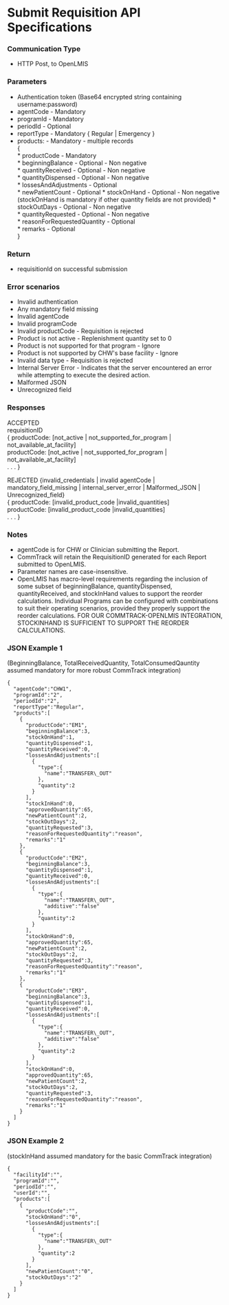 # Submit Requisition API Specifications

### Communication Type

- HTTP Post, to OpenLMIS

### Parameters

- Authentication token (Base64 encrypted string containing username:password)
- agentCode - Mandatory
- programId - Mandatory
- periodId - Optional
- reportType - Mandatory { Regular | Emergency }
- products: - Mandatory - multiple records  
  {  
      * productCode - Mandatory  
      * beginningBalance - Optional - Non negative  
      * quantityReceived - Optional - Non negative  
      * quantityDispensed - Optional - Non negative  
      * lossesAndAdjustments - Optional  
      * newPatientCount - Optional
      * stockOnHand - Optional - Non negative (stockOnHand is mandatory if other quantity fields are not provided)
      * stockOutDays - Optional - Non negative  
      * quantityRequested - Optional - Non negative  
      * reasonForRequestedQuantity - Optional  
      * remarks - Optional  
}  

### Return

- requisitionId on successful submission

### Error scenarios

- Invalid authentication
- Any mandatory field missing
- Invalid agentCode
- Invalid programCode
- Invalid productCode - Requisition is rejected
- Product is not active - Replenishment quantity set to 0
- Product is not supported for that program - Ignore
- Product is not supported by CHW's base facility - Ignore
- Invalid data type - Requisition is rejected
- Internal Server Error - Indicates that the server encountered an error while attempting to execute the desired action.
- Malformed JSON
- Unrecognized field

### Responses

ACCEPTED  
requisitionID  
{ productCode:   [not_active | not_supported_for_program | not_available_at_facility]  
   productCode:   [not_active | not_supported_for_program | not_available_at_facility]  
   . . . }  
 
REJECTED   {invalid_credentials | invalid agentCode | mandatory_field_missing | internal_server_error | Malformed_JSON | Unrecognized_field}  
{ productCode:   [invalid_product_code |invalid_quantities]  
  productCode:   [invalid_product_code |invalid_quantities]  
  . . . }  


### Notes

- agentCode is for CHW or Clinician submitting the Report.
- CommTrack will retain the RequisitionID generated for each Report submitted to OpenLMIS.
- Parameter names are case-insensitive.
- OpenLMIS has macro-level requirements regarding the inclusion of some subset of beginningBalance, quantityDispensed, quantityReceived, and stockInHand values to support the reorder calculations. Individual Programs can be configured with combinations to suit their operating scenarios, provided they properly support the reorder calculations. FOR OUR COMMTRACK-OPENLMIS INTEGRATION, STOCKINHAND IS SUFFICIENT TO SUPPORT THE REORDER CALCULATIONS.

### JSON Example 1

(BeginningBalance, TotalReceivedQuantity, TotalConsumedQauntity assumed mandatory for more robust CommTrack integration)

    {
      "agentCode":"CHW1",
      "programId":"2",
      "periodId":"2",
      "reportType":"Regular",
      "products":[
        {
          "productCode":"EM1",
          "beginningBalance":3,
          "stockOnHand":1,
          "quantityDispensed":1,
          "quantityReceived":0,
          "lossesAndAdjustments":[
            {
              "type":{
                "name":"TRANSFER\_OUT"
              },
              "quantity":2
            }
          ],
          "stockInHand":0,
          "approvedQuantity":65,
          "newPatientCount":2,
          "stockOutDays":2,
          "quantityRequested":3,
          "reasonForRequestedQuantity":"reason",
          "remarks":"1"
        },
        {
          "productCode":"EM2",
          "beginningBalance":3,
          "quantityDispensed":1,
          "quantityReceived":0,
          "lossesAndAdjustments":[
            {
              "type":{
                "name":"TRANSFER\_OUT",
                "additive":"false"
              },
              "quantity":2
            }
          ],
          "stockOnHand":0,
          "approvedQuantity":65,
          "newPatientCount":2,
          "stockOutDays":2,
          "quantityRequested":3,
          "reasonForRequestedQuantity":"reason",
          "remarks":"1"
        },
        {
          "productCode":"EM3",
          "beginningBalance":3,
          "quantityDispensed":1,
          "quantityReceived":0,
          "lossesAndAdjustments":[
            {
              "type":{
                "name":"TRANSFER\_OUT",
                "additive":"false"
              },
              "quantity":2
            }
          ],
          "stockOnHand":0,
          "approvedQuantity":65,
          "newPatientCount":2,
          "stockOutDays":2,
          "quantityRequested":3,
          "reasonForRequestedQuantity":"reason",
          "remarks":"1"
        }
      ]
    }

### JSON Example 2

(stockInHand assumed mandatory for the basic CommTrack integration)

    {
      "facilityId":"",
      "programId":"",
      "periodId":"",
      "userId":"",
      "products":[
        {
          "productCode":"",
          "stockOnHand":"0",
          "lossesAndAdjustments":[
            {
              "type":{
                "name":"TRANSFER\_OUT"
              },
              "quantity":2
            }
          ],
          "newPatientCount":"0",
          "stockOutDays":"2"
        }
      ]
    }

